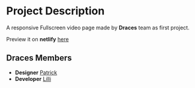 # Project Description

A responsive Fullscreen video page made by **Draces** team as first project.

Preview it on **netlify** [here](https://dracestravel.netlify.app/)

## Draces Members

- **Designer** [Patrick](https://behance.net/abdelbassetbelaid)
- **Developer** [Lilli](https://github.com/ililli04)
